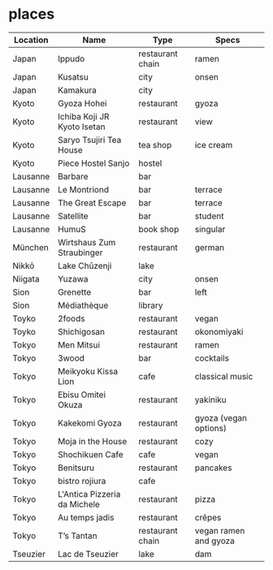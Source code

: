 # places

| Location | Name                         | Type             | Specs                 |
| -------- | ---------------------------- | ---------------- | --------------------- |
| Japan    | Ippudo                       | restaurant chain | ramen                 |
| Japan    | Kusatsu                      | city             | onsen                 |
| Japan    | Kamakura                     | city             |                       |
| Kyoto    | Gyoza Hohei                  | restaurant       | gyoza                 |
| Kyoto    | Ichiba Koji JR Kyoto Isetan  | restaurant       | view                  |
| Kyoto    | Saryo Tsujiri Tea House      | tea shop         | ice cream             |
| Kyoto    | Piece Hostel Sanjo           | hostel           |                       |
| Lausanne | Barbare                      | bar              |                       |
| Lausanne | Le Montriond                 | bar              | terrace               |
| Lausanne | The Great Escape             | bar              | terrace               |
| Lausanne | Satellite                    | bar              | student               |
| Lausanne | HumuS                        | book shop        | singular              |
| München  | Wirtshaus Zum Straubinger    | restaurant       | german                |
| Nikkō    | Lake Chūzenji                | lake             |                       |
| Niigata  | Yuzawa                       | city             | onsen                 |
| Sion     | Grenette                     | bar              | left                  |
| Sion     | Médiathèque                  | library          |                       |
| Toyko    | 2foods                       | restaurant       | vegan                 |
| Toyko    | Shichigosan                  | restaurant       | okonomiyaki           |
| Tokyo    | Men Mitsui                   | restaurant       | ramen                 |
| Tokyo    | 3wood                        | bar              | cocktails             |
| Tokyo    | Meikyoku Kissa Lion          | cafe             | classical music       |
| Tokyo    | Ebisu Omitei Okuza           | restaurant       | yakiniku              |
| Tokyo    | Kakekomi Gyoza               | restaurant       | gyoza (vegan options) |
| Tokyo    | Moja in the House            | restaurant       | cozy                  |
| Tokyo    | Shochikuen Cafe              | cafe             | vegan                 |
| Tokyo    | Benitsuru                    | restaurant       | pancakes              |
| Tokyo    | bistro rojiura               | cafe             |                       |
| Tokyo    | L'Antica Pizzeria da Michele | restaurant       | pizza                 |
| Tokyo    | Au temps jadis               | restaurant       | crêpes                |
| Tokyo    | T’s Tantan                   | restaurant chain | vegan ramen and gyoza |
| Tseuzier | Lac de Tseuzier              | lake             | dam                   |
